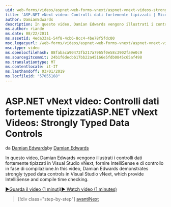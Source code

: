 ```yaml
---
uid: web-forms/videos/aspnet-web-forms-vnext/aspnet-vnext-videos-strongly-typed-data-controls
title: 'ASP.NET vNext video: Controlli dati fortemente tipizzati | Microsoft Docs'
author: DamianEdwards
description: In questo video, Damian Edwards vengono illustrati i controlli dati fortemente tipizzati in Visual Studio vNext, fornire IntelliSense e di controllo in fase di compilazione.
ms.author: riande
ms.date: 08/22/2011
ms.assetid: 4eda33a1-54f8-4cb6-8cc4-4be78f5fdc00
msc.legacyurl: /web-forms/videos/aspnet-web-forms-vnext/aspnet-vnext-videos-strongly-typed-data-controls
msc.type: video
ms.openlocfilehash: 88fabaca90473fb217a7965f0e58c3902fa9e0c9
ms.sourcegitcommit: 24b1f6decbb17bb22a45166e5fdb0845c65af498
ms.translationtype: MT
ms.contentlocale: it-IT
ms.lasthandoff: 03/01/2019
ms.locfileid: "57055168"
---
```

<a name="aspnet-vnext-videos-strongly-typed-data-controls"></a><span data-ttu-id="e6c2f-103">ASP.NET vNext video: Controlli dati fortemente tipizzati</span><span class="sxs-lookup"><span data-stu-id="e6c2f-103">ASP.NET vNext Videos: Strongly Typed Data Controls</span></span>
====================
<span data-ttu-id="e6c2f-104">da [Damian Edwards](https://github.com/DamianEdwards)</span><span class="sxs-lookup"><span data-stu-id="e6c2f-104">by [Damian Edwards](https://github.com/DamianEdwards)</span></span>

<span data-ttu-id="e6c2f-105">In questo video, Damian Edwards vengono illustrati i controlli dati fortemente tipizzati in Visual Studio vNext, fornire IntelliSense e di controllo in fase di compilazione.</span><span class="sxs-lookup"><span data-stu-id="e6c2f-105">In this video, Damian Edwards demonstrates strongly typed data controls in Visual Studio vNext, which provide IntelliSense and compile time checking.</span></span>

[<span data-ttu-id="e6c2f-106">&#9654;Guarda il video (1 minuti)</span><span class="sxs-lookup"><span data-stu-id="e6c2f-106">&#9654; Watch video (1 minutes)</span></span>](https://channel9.msdn.com/Blogs/ASP-NET-Site-Videos/aspnet-vnext-videos-strongly-typed-data-controls)

> [!div class="step-by-step"]
> [<span data-ttu-id="e6c2f-107">avanti</span><span class="sxs-lookup"><span data-stu-id="e6c2f-107">Next</span></span>](aspnet-vnext-videos-model-binding-part-1-selecting-data.md)
